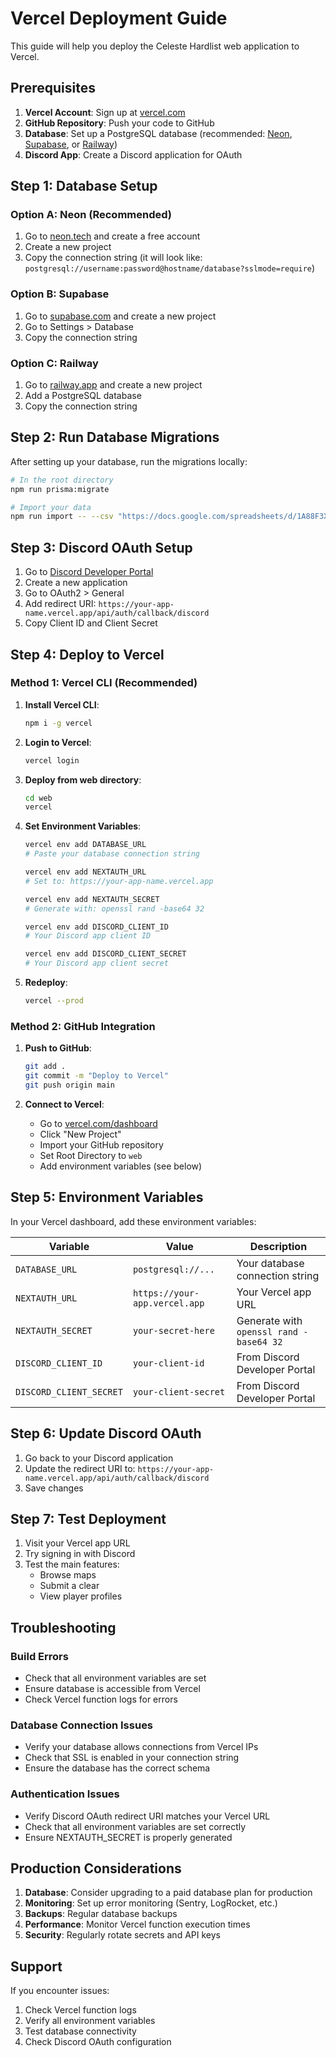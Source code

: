 # Vercel Deployment Guide

This guide will help you deploy the Celeste Hardlist web application to Vercel.

## Prerequisites

1. **Vercel Account**: Sign up at [vercel.com](https://vercel.com)
2. **GitHub Repository**: Push your code to GitHub
3. **Database**: Set up a PostgreSQL database (recommended: [Neon](https://neon.tech), [Supabase](https://supabase.com), or [Railway](https://railway.app))
4. **Discord App**: Create a Discord application for OAuth

## Step 1: Database Setup

### Option A: Neon (Recommended)
1. Go to [neon.tech](https://neon.tech) and create a free account
2. Create a new project
3. Copy the connection string (it will look like: `postgresql://username:password@hostname/database?sslmode=require`)

### Option B: Supabase
1. Go to [supabase.com](https://supabase.com) and create a new project
2. Go to Settings > Database
3. Copy the connection string

### Option C: Railway
1. Go to [railway.app](https://railway.app) and create a new project
2. Add a PostgreSQL database
3. Copy the connection string

## Step 2: Run Database Migrations

After setting up your database, run the migrations locally:

```bash
# In the root directory
npm run prisma:migrate

# Import your data
npm run import -- --csv "https://docs.google.com/spreadsheets/d/1A88F3X2lOQJry-Da2NpnAr-w5WDrkjDtg7Wt0kLCiz8/export?format=csv"
```

## Step 3: Discord OAuth Setup

1. Go to [Discord Developer Portal](https://discord.com/developers/applications)
2. Create a new application
3. Go to OAuth2 > General
4. Add redirect URI: `https://your-app-name.vercel.app/api/auth/callback/discord`
5. Copy Client ID and Client Secret

## Step 4: Deploy to Vercel

### Method 1: Vercel CLI (Recommended)

1. **Install Vercel CLI**:
   ```bash
   npm i -g vercel
   ```

2. **Login to Vercel**:
   ```bash
   vercel login
   ```

3. **Deploy from web directory**:
   ```bash
   cd web
   vercel
   ```

4. **Set Environment Variables**:
   ```bash
   vercel env add DATABASE_URL
   # Paste your database connection string
   
   vercel env add NEXTAUTH_URL
   # Set to: https://your-app-name.vercel.app
   
   vercel env add NEXTAUTH_SECRET
   # Generate with: openssl rand -base64 32
   
   vercel env add DISCORD_CLIENT_ID
   # Your Discord app client ID
   
   vercel env add DISCORD_CLIENT_SECRET
   # Your Discord app client secret
   ```

5. **Redeploy**:
   ```bash
   vercel --prod
   ```

### Method 2: GitHub Integration

1. **Push to GitHub**:
   ```bash
   git add .
   git commit -m "Deploy to Vercel"
   git push origin main
   ```

2. **Connect to Vercel**:
   - Go to [vercel.com/dashboard](https://vercel.com/dashboard)
   - Click "New Project"
   - Import your GitHub repository
   - Set Root Directory to `web`
   - Add environment variables (see below)

## Step 5: Environment Variables

In your Vercel dashboard, add these environment variables:

| Variable | Value | Description |
|----------|-------|-------------|
| `DATABASE_URL` | `postgresql://...` | Your database connection string |
| `NEXTAUTH_URL` | `https://your-app.vercel.app` | Your Vercel app URL |
| `NEXTAUTH_SECRET` | `your-secret-here` | Generate with `openssl rand -base64 32` |
| `DISCORD_CLIENT_ID` | `your-client-id` | From Discord Developer Portal |
| `DISCORD_CLIENT_SECRET` | `your-client-secret` | From Discord Developer Portal |

## Step 6: Update Discord OAuth

1. Go back to your Discord application
2. Update the redirect URI to: `https://your-app-name.vercel.app/api/auth/callback/discord`
3. Save changes

## Step 7: Test Deployment

1. Visit your Vercel app URL
2. Try signing in with Discord
3. Test the main features:
   - Browse maps
   - Submit a clear
   - View player profiles

## Troubleshooting

### Build Errors
- Check that all environment variables are set
- Ensure database is accessible from Vercel
- Check Vercel function logs for errors

### Database Connection Issues
- Verify your database allows connections from Vercel IPs
- Check that SSL is enabled in your connection string
- Ensure the database has the correct schema

### Authentication Issues
- Verify Discord OAuth redirect URI matches your Vercel URL
- Check that all environment variables are set correctly
- Ensure NEXTAUTH_SECRET is properly generated

## Production Considerations

1. **Database**: Consider upgrading to a paid database plan for production
2. **Monitoring**: Set up error monitoring (Sentry, LogRocket, etc.)
3. **Backups**: Regular database backups
4. **Performance**: Monitor Vercel function execution times
5. **Security**: Regularly rotate secrets and API keys

## Support

If you encounter issues:
1. Check Vercel function logs
2. Verify all environment variables
3. Test database connectivity
4. Check Discord OAuth configuration
